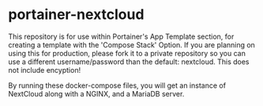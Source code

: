 # portainer-nextcloud
This repository is for use within Portainer's App Template section, for creating a template with the 'Compose Stack' Option.
If you are planning on using this for production, please fork it to a private repository so you can use a different username/password than the default: nextcloud.
This does not include encyption!

By running these docker-compose files, you will get an instance of NextCloud along with a NGINX, and a MariaDB server.
